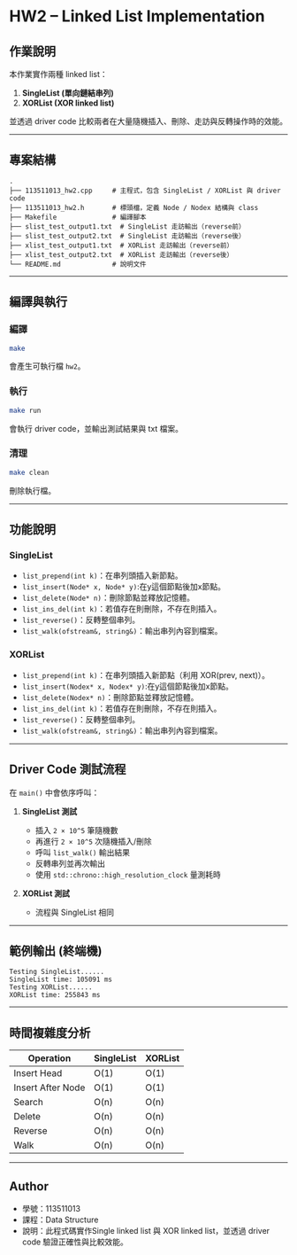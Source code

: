 # HW2 – Linked List Implementation

## 作業說明
本作業實作兩種 linked list：  
1. **SingleList (單向鏈結串列)**  
2. **XORList (XOR linked list)**  

並透過 driver code 比較兩者在大量隨機插入、刪除、走訪與反轉操作時的效能。

---

## 專案結構
```
.
├── 113511013_hw2.cpp     # 主程式，包含 SingleList / XORList 與 driver code
├── 113511013_hw2.h       # 標頭檔，定義 Node / Nodex 結構與 class
├── Makefile              # 編譯腳本
├── slist_test_output1.txt  # SingleList 走訪輸出（reverse前）
├── slist_test_output2.txt  # SingleList 走訪輸出（reverse後）
├── xlist_test_output1.txt  # XORList 走訪輸出（reverse前）
├── xlist_test_output2.txt  # XORList 走訪輸出（reverse後）
└── README.md             # 說明文件
```

---

## 編譯與執行

### 編譯
```bash
make
```
會產生可執行檔 `hw2`。

### 執行
```bash
make run
```
會執行 driver code，並輸出測試結果與 txt 檔案。

### 清理
```bash
make clean
```
刪除執行檔。

---

## 功能說明

### SingleList
- `list_prepend(int k)`：在串列頭插入新節點。 
- `list_insert(Node* x, Node* y)`:在y這個節點後加x節點。
- `list_delete(Node* n)`：刪除節點並釋放記憶體。  
- `list_ins_del(int k)`：若值存在則刪除，不存在則插入。  
- `list_reverse()`：反轉整個串列。  
- `list_walk(ofstream&, string&)`：輸出串列內容到檔案。  

### XORList
- `list_prepend(int k)`：在串列頭插入新節點（利用 XOR(prev, next)）。  
- `list_insert(Nodex* x, Nodex* y)`:在y這個節點後加x節點。
- `list_delete(Nodex* n)`：刪除節點並釋放記憶體。  
- `list_ins_del(int k)`：若值存在則刪除，不存在則插入。  
- `list_reverse()`：反轉整個串列。  
- `list_walk(ofstream&, string&)`：輸出串列內容到檔案。  

---

## Driver Code 測試流程
在 `main()` 中會依序呼叫：  

1. **SingleList 測試**  
   - 插入 `2 × 10^5` 筆隨機數  
   - 再進行 `2 × 10^5` 次隨機插入/刪除  
   - 呼叫 `list_walk()` 輸出結果  
   - 反轉串列並再次輸出  
   - 使用 `std::chrono::high_resolution_clock` 量測耗時  

2. **XORList 測試**  
   - 流程與 SingleList 相同  

---

## 範例輸出 (終端機)
```
Testing SingleList......
SingleList time: 105091 ms
Testing XORList......
XORList time: 255843 ms
```

---

## 時間複雜度分析

| Operation   | SingleList | XORList |
|-------------|------------|---------|
| Insert Head | O(1)       | O(1)    |
| Insert After Node | O(1) | O(1)    |
| Search      | O(n)       | O(n)    |
| Delete      | O(n)       | O(n)    |
| Reverse     | O(n)       | O(n)    |
| Walk        | O(n)       | O(n)    |

---

## Author
- 學號：113511013  
- 課程：Data Structure 
- 說明：此程式碼實作Single linked list 與 XOR linked list，並透過 driver code 驗證正確性與比較效能。

